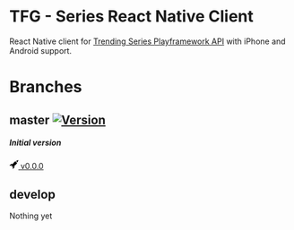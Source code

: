 TFG - Series React Native Client
================================

React Native client for [Trending Series Playframework API](https://github.com/DarkHollow/tfg-series-playAPI) with iPhone and Android support.

Branches
========

## master [![Version](https://img.shields.io/badge/release-v0.0.0-blue.svg)](https://github.com/DarkHollow/tfg-react-native-Client/releases/tag/v0.0.0)


##### Initial version
[![Release](/docs/rocket.png) v0.0.0](https://github.com/DarkHollow/tfg-react-native-Client/releases/tag/v0.0.0)


## develop

Nothing yet
